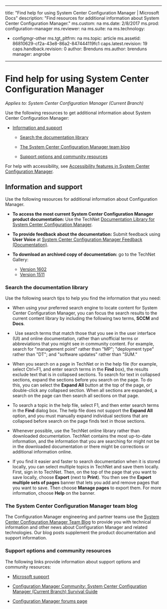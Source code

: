   ---
title: "Find help for using System Center Configuration Manager | Microsoft Docs"
description: "Find resources for additional information about System Center Configuration Manager."
ms.custom: na
ms.date: 2/8/2017
ms.prod: configuration-manager
ms.reviewer: na
ms.suite: na
ms.technology:
  - configmgr-other
ms.tgt_pltfrm: na
ms.topic: article
ms.assetid: 86810629-cf2a-43e8-86a2-847444119fc1
caps.latest.revision: 19
caps.handback.revision: 0
author: Brenduns
ms.author: brenduns
manager: angrobe

---
# Find help for using System Center Configuration Manager

*Applies to: System Center Configuration Manager (Current Branch)*

Use the following resources to get additional information about System Center Configuration Manager:  

-   [Information and support](#bkmk_Info)  

    -   [Search the documentation library](#BKMK_SearchTips)  

    -   [The System Center Configuration Manager team blog](#BKMK_ProductGroupBlog)  
    -   [Support options and community resources](#BKMK_SupportOptions)

  For help with accessibility, see
  [Accessibility features in System Center Configuration Manager](../../core/understand/accessibility-features.md).

##  <a name="bkmk_Info"></a> Information and support  
 Use the following resources for additional information about Configuration Manager.  

-   **To access the most current System Center Configuration Manager product documentation:** Use the TechNet [Documentation Library for System Center Configuration Manager](http://go.microsoft.com/fwlink/p/?LinkId=691974).

-   **To provide feedback about the documentation:** Submit feedback using  **User Voice** at [System Center Configuration Manager Feedback (Documentation)](https://configurationmanager.uservoice.com/forums/300492-ideas/category/112371-documentation).  

-   **To download an archived copy of documentation:** go to the TechNet Gallery:

    - [Version 1602](https://gallery.technet.microsoft.com/documentation-for-system-ea90eaf1)
    - [Version 1511](https://gallery.technet.microsoft.com/documentation-for-system-ea90eaf1)

###  <a name="BKMK_SearchTips"></a> Search the documentation library  
 Use the following search tips to help you find the information that you need:  

-   When using your preferred search engine to locate content for System Center Configuration Manager, you can focus the search results to the current content library by including the following two terms, **SCCM** and **Docs**.

-   Use search terms that match those that you see in the user interface (UI) and online documentation, rather than unofficial terms or abbreviations that you might see in community content. For example, search for "management point" rather than "MP"; "deployment type" rather than "DT"; and "software updates" rather than "SUM."  

-   When you search on a page in TechNet or in the help file (for example, select Ctrl+F1, and enter search terms in the **Find** box), the results exclude text that is in collapsed sections. To search for text in collapsed sections, expand the sections before you search on the page. To do this, you can select the **Expand All** button at the top of the page, or double-click any collapsed section. When all sections are expanded, a search on the page can then search all sections on that page.  

-   To search a topic in the help file, select F1, and then enter search terms in the **Find** dialog box. The help file does not support the **Expand All** option, and you must manually expand individual sections that are collapsed before search on the page finds text in those sections.  

-   Whenever possible, use the TechNet online library rather than downloaded documentation. TechNet contains the most up-to-date information, and the information that you are searching for might not be in the downloaded documentation or there might be corrections or additional information online.  

-   If you find it easier and faster to search documentation when it is stored locally, you can select multiple topics in TechNet and save them locally. First, sign in to TechNet. Then, on the top of the page that you want to save locally, choose **Export** (next to **Print**). You then see the **Export multiple sets of pages** banner that lets you add and remove pages that you want to save. Then choose **Manage pages** to export them. For more information, choose **Help** on the banner.  

###  <a name="BKMK_ProductGroupBlog"></a> The System Center Configuration Manager team blog  
 The Configuration Manager engineering and partner teams use the [System Center Configuration Manager Team Blog](http://go.microsoft.com/fwlink/?LinkId=191941) to provide you with technical information and other news about Configuration Manager and related technologies. Our blog posts supplement the product documentation and support information.  

###  <a name="BKMK_SupportOptions"></a> Support options and community resources  
 The following links provide information about support options and community resources:  

-   [Microsoft support](http://go.microsoft.com/fwlink/?LinkId=243064)  

-   [Configuration Manager Community: System Center Configuration Manager (Current Branch) Survival Guide](http://social.technet.microsoft.com/wiki/contents/articles/33035.system-center-configuration-manager-current-branch-survival-guide.aspx )  

-   [Configuration Manager forums page](https://social.technet.microsoft.com/Forums/en-US/home?category=ConfigMgrCB)  
